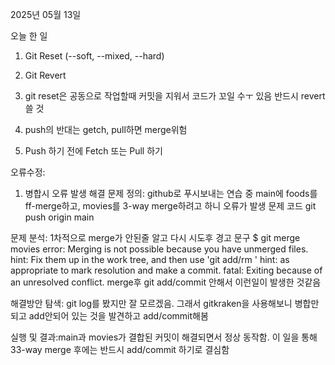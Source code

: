 2025년 05월 13일

오늘 한 일
1. Git Reset (--soft, --mixed, --hard)
2. Git Revert




1. git reset은 공동으로 작업할때 커밋을 지워서 코드가 꼬일 수ㅜ 있음
반드시 revert쓸 것
2. push의 반대는 getch, pull하면 merge위험
3. Push 하기 전에 Fetch 또는 Pull 하기


오류수정:
1. 병합시 오류 발생 해결
문제 정의: github로 푸시보내는 연습 중 main에 foods를 ff-merge하고, movies를 3-way merge하려고 하니 오류가 발생
문제 코드
git push origin main

문제 분석:
1차적으로 merge가 안된줄 알고 다시 시도후 경고 문구
$ git merge movies
error: Merging is not possible because you have unmerged files.
hint: Fix them up in the work tree, and then use 'git add/rm <file>'
hint: as appropriate to mark resolution and make a commit.
fatal: Exiting because of an unresolved conflict.
merge후 git add/commit 안해서 이런일이 발생한 것같음

해결방안 탐색:
git log를 봤지만 잘 모르겠음. 그래서 gitkraken을 사용해보니 병합만되고 add안되어 있는 것을 발견하고
add/commit해봄

실행 및 결과:main과 movies가 결합된 커밋이 해결되면서 정상 동작함. 이 일을 통해 33-way merge 후에는 
반드시 add/commit 하기로 결심함

